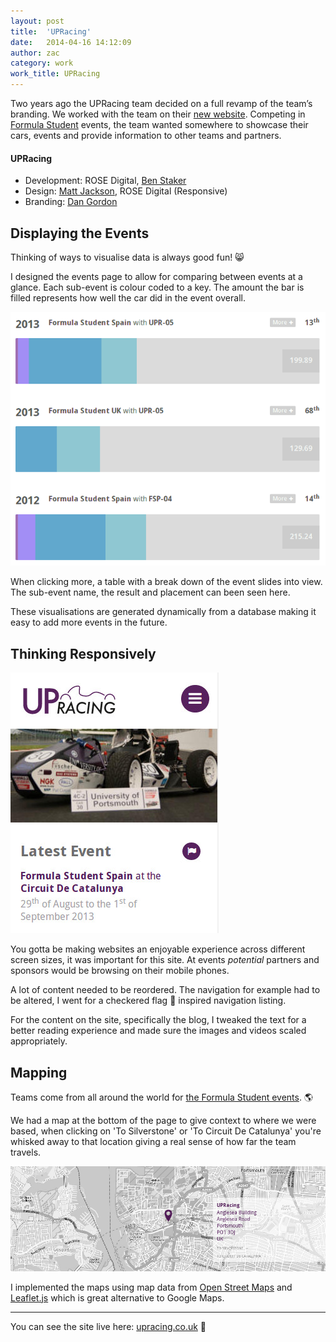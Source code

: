 ```yaml
---
layout: post
title:  'UPRacing'
date:   2014-04-16 14:12:09
author: zac
category: work
work_title: UPRacing
---
```


Two years ago the UPRacing team decided on a full revamp of the team’s branding. We worked with the team on their [new website](http://upracing.co.uk). Competing in [Formula Student](www.formulastudent.com) events, the team wanted somewhere to showcase their cars, events and provide information to other teams and partners.

<div class="blog-work">
	<h4 class="UPRacing">UPRacing</h4>
	<ul>
		<li>Development: ROSE Digital, <a href="http://benstaker.com/">Ben Staker</a></li>
		<li>Design: <a href="http://magicalizard.co.uk/">Matt Jackson</a>, ROSE Digital (Responsive)</li>
		<li>Branding: <a href="http://dangordondesign.com/">Dan Gordon</a></li>
	</ul>
</div>

## Displaying the Events

Thinking of ways to visualise data is always good fun! :smile_cat:

I designed the events page to allow for comparing between events at a glance. Each sub-event is colour coded to a key. The amount the bar is filled represents how well the car did in the event overall.

[<img class="img-left img-screen" src="/assets/upracing-events.gif" alt="Events information visualisation">](http://upracing.co.uk/events)

When clicking more, a table with a break down of the event slides into view. The sub-event name, the result and placement can been seen here.

These visualisations are generated dynamically from a database making it easy to add more events in the future.

## Thinking Responsively

<img class="img-right img-screen" src="/assets/upracing-mobile.jpg" alt="The UPRacing website at a mobile screen size">

You gotta be making websites an enjoyable experience across different screen sizes, it was important for this site. At events _potential_ partners and sponsors would be browsing on their mobile phones.

A lot of content needed to be reordered. The navigation for example had to be altered, I went for a checkered flag :checkered_flag: inspired navigation listing.

For the content on the site, specifically the blog, I tweaked the text for a better reading experience and made sure the images and videos scaled appropriately.

## Mapping

Teams come from all around the world for [the Formula Student events](www.formulastudent.com). :earth_americas:

We had a map at the bottom of the page to give context to where we were based, when clicking on 'To Silverstone' or 'To Circuit De Catalunya' you're whisked away to that location giving a real sense of how far the team travels.

<img class="img-screen" src="/assets/upracing-map.jpg" alt="The UPRacing website's map">

I implemented the maps using map data from [Open Street Maps](http://www.openstreetmap.org/) and [Leaflet.js](http://leafletjs.com/) which is great alternative to Google Maps.

* * *

You can see the site live here: [upracing.co.uk](http://upracing.co.uk) :link:




